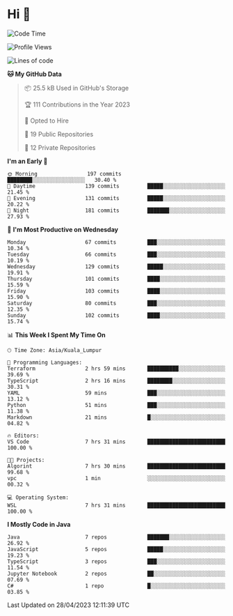 <h1>Hi 👋</h1>

<!--START_SECTION:waka-->
![Code Time](http://img.shields.io/badge/Code%20Time-173%20hrs%2029%20mins-blue)

![Profile Views](http://img.shields.io/badge/Profile%20Views-7-blue)

![Lines of code](https://img.shields.io/badge/From%20Hello%20World%20I%27ve%20Written-652.2%20thousand%20lines%20of%20code-blue)

**🐱 My GitHub Data** 

> 📦 25.5 kB Used in GitHub's Storage 
 > 
> 🏆 111 Contributions in the Year 2023
 > 
> 💼 Opted to Hire
 > 
> 📜 19 Public Repositories 
 > 
> 🔑 12 Private Repositories 
 > 
**I'm an Early 🐤** 

```text
🌞 Morning                197 commits         ████████░░░░░░░░░░░░░░░░░   30.40 % 
🌆 Daytime                139 commits         █████░░░░░░░░░░░░░░░░░░░░   21.45 % 
🌃 Evening                131 commits         █████░░░░░░░░░░░░░░░░░░░░   20.22 % 
🌙 Night                  181 commits         ███████░░░░░░░░░░░░░░░░░░   27.93 % 
```
📅 **I'm Most Productive on Wednesday** 

```text
Monday                   67 commits          ███░░░░░░░░░░░░░░░░░░░░░░   10.34 % 
Tuesday                  66 commits          ███░░░░░░░░░░░░░░░░░░░░░░   10.19 % 
Wednesday                129 commits         █████░░░░░░░░░░░░░░░░░░░░   19.91 % 
Thursday                 101 commits         ████░░░░░░░░░░░░░░░░░░░░░   15.59 % 
Friday                   103 commits         ████░░░░░░░░░░░░░░░░░░░░░   15.90 % 
Saturday                 80 commits          ███░░░░░░░░░░░░░░░░░░░░░░   12.35 % 
Sunday                   102 commits         ████░░░░░░░░░░░░░░░░░░░░░   15.74 % 
```


📊 **This Week I Spent My Time On** 

```text
🕑︎ Time Zone: Asia/Kuala_Lumpur

💬 Programming Languages: 
Terraform                2 hrs 59 mins       ██████████░░░░░░░░░░░░░░░   39.69 % 
TypeScript               2 hrs 16 mins       ████████░░░░░░░░░░░░░░░░░   30.31 % 
YAML                     59 mins             ███░░░░░░░░░░░░░░░░░░░░░░   13.12 % 
Python                   51 mins             ███░░░░░░░░░░░░░░░░░░░░░░   11.38 % 
Markdown                 21 mins             █░░░░░░░░░░░░░░░░░░░░░░░░   04.82 % 

🔥 Editors: 
VS Code                  7 hrs 31 mins       █████████████████████████   100.00 % 

🐱‍💻 Projects: 
Algorint                 7 hrs 30 mins       █████████████████████████   99.68 % 
vpc                      1 min               ░░░░░░░░░░░░░░░░░░░░░░░░░   00.32 % 

💻 Operating System: 
WSL                      7 hrs 31 mins       █████████████████████████   100.00 % 
```

**I Mostly Code in Java** 

```text
Java                     7 repos             ███████░░░░░░░░░░░░░░░░░░   26.92 % 
JavaScript               5 repos             █████░░░░░░░░░░░░░░░░░░░░   19.23 % 
TypeScript               3 repos             ███░░░░░░░░░░░░░░░░░░░░░░   11.54 % 
Jupyter Notebook         2 repos             ██░░░░░░░░░░░░░░░░░░░░░░░   07.69 % 
C#                       1 repo              █░░░░░░░░░░░░░░░░░░░░░░░░   03.85 % 
```




 Last Updated on 28/04/2023 12:11:39 UTC
<!--END_SECTION:waka-->
